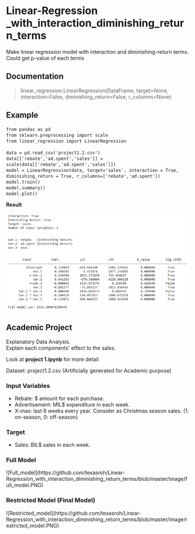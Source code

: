 # Linear-Regression<br>_with_interaction_diminishing_return_terms
Make linear regression model with interaction and diminishing-return terms. Could get p-value of each terms

<h2>Documentation</h2>


>linear_regression.LinearRegression(DataFrame, target=None, interaction=False, diminishing_return=False, r_columns=None)



<h2>Example</h2>

```
from pandas as pd
from sklearn.preprocessing import scale
from linear_regression import LinearRegression

data = pd.read_csv('project1.2.csv')
data[['rebate','ad.spent','sales']] = scale(data[['rebate','ad.spent','sales']])
model = LinearRegression(data, target='sales', interaction = True, diminishing_return = True, r_columns=['rebate','ad.spent'])
model.train()
model.summary()
model.plot()
```

<p><strong>Result</strong></p>

![Example result](https://github.com/texasroh/Linear-Regression_with_interaction_diminishing_return_terms/blob/master/image/project%20result.PNG)




<h2>Academic Project</h2>
<p>Explanatory Data Analysis.<br>
Explain each components' effect to the sales.</p>
<p>Look at <strong>project 1.ipynb</strong> for more detail</p>
<p>Dataset: project1.2.csv  (Artificially generated for Academic purpose)</p>

<h3>Input Variables</h3>
<ul>
  <li>Rebate: $ amount for each purchase.</li>
  <li>Advertisement: MIL$ expenditure in each week.</li>
  <li>X-mas: last 6 weeks every year. Consider as Christmas season sales. (1: on-season, 0: off-season)</li>
</ul>

<h3>Target</h3>
<ul>
  <li>Sales: BIL$ sales in each week.</li>
</ul>

<h3>Full Model</h3>
![Full_model](https://github.com/texasroh/Linear-Regression_with_interaction_diminishing_return_terms/blob/master/image/full_model.PNG)

<h3>Restricted Model (Final Model)</h3>
![Restricted_model](https://github.com/texasroh/Linear-Regression_with_interaction_diminishing_return_terms/blob/master/image/restricted_model.PNG)
